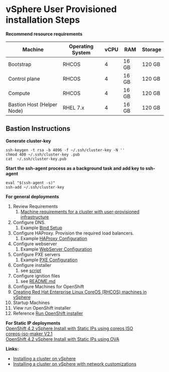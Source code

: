 # vSphere User Provisioned installation Steps

**Recommend resource requirements**  


Machine  | Operating System  | vCPU  | RAM  |  Storage |  
--|---|---|---|--|  
Bootstrap  | RHCOS  | 4  | 16 GB  | 120 GB|    
Control plane  |  RHCOS | 4  | 16 GB  | 120 GB|    
Compute  |  RHCOS | 4  | 16 GB  |  120 GB|    
Bastion Host (Helper Node)  |  RHEL 7.x  | 4  | 16 GB | 120 GB |   

## Bastion Instructions
**Generate cluster-key**
```
ssh-keygen -t rsa -b 4096 -f ~/.ssh/cluster-key -N ''
chmod 400 ~/.ssh/cluster-key .pub
cat  ~/.ssh/cluster-key.pub
```

**Start the ssh-agent process as a background task and add key to ssh-agent**
```
eval "$(ssh-agent -s)"
ssh-add ~/.ssh/cluster-key 
```

**For general deployments**  
1. Review Requirements
   1. [Machine requirements for a cluster with user-provisioned infrastructure](https://docs.openshift.com/container-platform/4.6/installing/installing_vsphere/installing-vsphere.html)
2. Configure DNS.
   1. Example [Bind Setup](https://github.com/tosin2013/openshift-4-deployment-notes/tree/master/dns-server-configuration)
4. Configure HAProxy. Provision the required load balancers.
   1. Example [HAProxy Configuration](https://github.com/tosin2013/openshift-4-deployment-notes/tree/master/haproxy-configuration)
5. Configure webserver
   1. Example [WebServer Configuration](https://github.com/tosin2013/openshift-4-deployment-notes/tree/master/webserver-configuration)
6. Configure PXE servers
   1. Example [PXE Configuration](https://github.com/tosin2013/openshift-4-deployment-notes/tree/master/pxe-configuration)
7. Configure installer
   1. see [script](../pre-steps/configure-openshift-packages.sh)
8. Configure ignition files
   1. see [README.md](https://github.com/tosin2013/openshift-4-deployment-notes/tree/master/configure-ignitionfiles)
9. Configure Machines for OpenShift
  1. [Creating Red Hat Enterprise Linux CoreOS (RHCOS) machines in vSphere](https://docs.openshift.com/container-platform/4.5/installing/installing_vsphere/installing-vsphere.html#installation-vsphere-machines_installing-vsphere)
10.  Startup Machines
11. View run OpenShift installer
   1. Reference [Run OpenShift installer](https://github.com/tosin2013/openshift-4-deployment-notes/tree/master/run-ocp-installer)

**For Static IP deployments**  
[OpenShift 4.2 vSphere Install with Static IPs using coreos ISO](https://blog.openshift.com/openshift-4-2-vsphere-install-with-static-ips/)  
[coreos-iso-maker V2.1](https://github.com/chuckersjp/coreos-iso-maker)  
[OpenShift 4.2 vSphere Install with Static IPs using OVA](https://github.com/spagno/ocp4-utils)  

**Links:**  
* [Installing a cluster on vSphere](https://docs.openshift.com/container-platform/4.5/installing/installing_vsphere/installing-vsphere.html)
* [Installing a cluster on vSphere with network customizations](https://docs.openshift.com/container-platform/4.5/installing/installing_vsphere/installing-vsphere-network-customizations.html)
